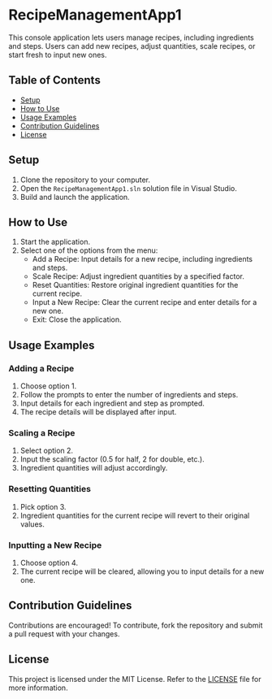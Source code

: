 # RecipeManagementApp1
This console application lets users manage recipes, including ingredients and steps. Users can add new recipes, adjust quantities, scale recipes, or start fresh to input new ones.

## Table of Contents

- [Setup](#setup)
- [How to Use](#how-to-use)
- [Usage Examples](#usage-examples)
- [Contribution Guidelines](#contribution-guidelines)
- [License](#license)

## Setup

1. Clone the repository to your computer.
2. Open the `RecipeManagementApp1.sln` solution file in Visual Studio.
3. Build and launch the application.

## How to Use

1. Start the application.
2. Select one of the options from the menu:
   - Add a Recipe: Input details for a new recipe, including ingredients and steps.
   - Scale Recipe: Adjust ingredient quantities by a specified factor.
   - Reset Quantities: Restore original ingredient quantities for the current recipe.
   - Input a New Recipe: Clear the current recipe and enter details for a new one.
   - Exit: Close the application.

## Usage Examples

### Adding a Recipe

1. Choose option 1.
2. Follow the prompts to enter the number of ingredients and steps.
3. Input details for each ingredient and step as prompted.
4. The recipe details will be displayed after input.

### Scaling a Recipe

1. Select option 2.
2. Input the scaling factor (0.5 for half, 2 for double, etc.).
3. Ingredient quantities will adjust accordingly.

### Resetting Quantities

1. Pick option 3.
2. Ingredient quantities for the current recipe will revert to their original values.

### Inputting a New Recipe

1. Choose option 4.
2. The current recipe will be cleared, allowing you to input details for a new one.

## Contribution Guidelines

Contributions are encouraged! To contribute, fork the repository and submit a pull request with your changes.

## License

This project is licensed under the MIT License. Refer to the [LICENSE](LICENSE) file for more information.
